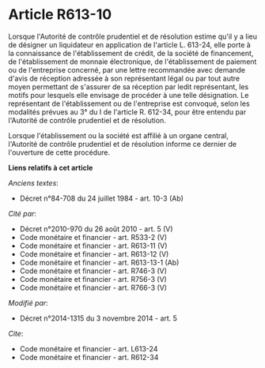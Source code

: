 # Article R613-10

Lorsque l'Autorité de contrôle prudentiel et de résolution estime qu'il y a lieu de désigner un liquidateur en application de
l'article L. 613-24, elle porte à la connaissance de l'établissement de crédit, de la société de financement, de
l'établissement de monnaie électronique, de l'établissement de paiement ou de l'entreprise concerné, par une lettre
recommandée avec demande d'avis de réception adressée à son représentant légal ou par tout autre moyen permettant de
s'assurer de sa réception par ledit représentant, les motifs pour lesquels elle envisage de procéder à une telle désignation.
Le représentant de l'établissement ou de l'entreprise est convoqué, selon les modalités prévues au 3° du I de l'article R.
612-34, pour être entendu par l'Autorité de contrôle prudentiel et de résolution. 

Lorsque l'établissement ou la société est affilié à un organe central, l'Autorité de contrôle prudentiel et de résolution
informe ce dernier de l'ouverture de cette procédure.

**Liens relatifs à cet article**

_Anciens textes_:

  - Décret n°84-708 du 24 juillet 1984 - art. 10-3 (Ab)

_Cité par_:

  - Décret n°2010-970 du 26 août 2010 - art. 5 (V)
  - Code monétaire et financier - art. R533-2 (V)
  - Code monétaire et financier - art. R613-11 (V)
  - Code monétaire et financier - art. R613-12 (V)
  - Code monétaire et financier - art. R613-13-1 (Ab)
  - Code monétaire et financier - art. R746-3 (V)
  - Code monétaire et financier - art. R756-3 (V)
  - Code monétaire et financier - art. R766-3 (V)

_Modifié par_:

  - Décret n°2014-1315 du 3 novembre 2014 - art. 5

_Cite_:

  - Code monétaire et financier - art. L613-24
  - Code monétaire et financier - art. R612-34
